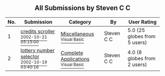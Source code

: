 ﻿<div align="center">

## All Submissions by Steven C C

</div>

No.  | Submission | Category | By   | User Rating
---- | ---------- | -------- | ---- | -----------
1 | [credits scroller<br /><sup>2002-10-21 05:15:00</sup>](https://github.com/Planet-Source-Code/steven-c-c-credits-scroller__1-40030) | [Miscellaneous<br /><sup>Visual Basic</sup>](../ByCategory/miscellaneous__1-1.md) | Steven C C | 5.0 (25 globes from 5 users)
2 | [lottery number selector<br /><sup>2002-10-19 03:40:16</sup>](https://github.com/Planet-Source-Code/steven-c-c-lottery-number-selector__1-39958) | [Complete Applications<br /><sup>Visual Basic</sup>](../ByCategory/complete-applications__1-27.md) | Steven C C | 4.0 (8 globes from 2 users)
